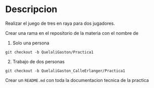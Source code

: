 # Descripcion

Realizar el juego de tres en raya para dos jugadores.

Crear una rama en el repositorio de la materia con el nombre de

1. Solo una persona

```
git checkout -b QuelaliGaston/Practica1
```

2. Trabajo de dos personas

```
git checkout -b QuelaliGaston_CalleErlanger/Practica1
```

Crear un `README.md` con toda la documentacion tecnica de la practica
